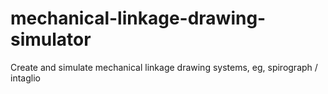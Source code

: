 # mechanical-linkage-drawing-simulator
Create and simulate mechanical linkage drawing systems, eg, spirograph / intaglio
